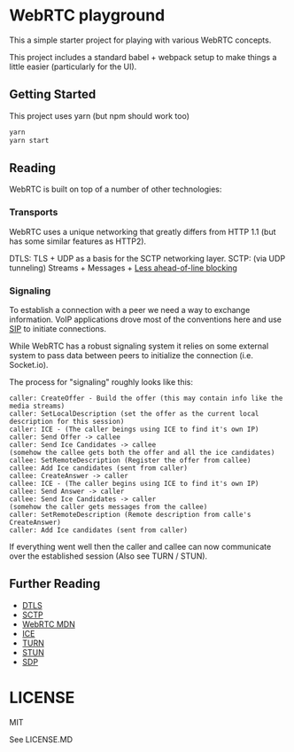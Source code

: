 # WebRTC playground

This a simple starter project for playing with various WebRTC concepts.

This project includes a standard babel + webpack setup to make things a little
easier (particularly for the UI).

## Getting Started

This project uses yarn (but npm should work too)

```js
yarn
yarn start
```

## Reading

WebRTC is built on top of a number of other technologies:

### Transports

WebRTC uses a unique networking that greatly differs from HTTP 1.1 (but has some similar features as HTTP2).

DTLS: TLS + UDP as a basis for the SCTP networking layer.
SCTP: (via UDP tunneling) Streams + Messages + [Less ahead-of-line blocking](https://en.wikipedia.org/wiki/Head-of-line_blocking)


### Signaling

To establish a connection with a peer we need a way to exchange information.
VoIP applications drove most of the conventions here and use [SIP](https://en.wikipedia.org/wiki/Session_Initiation_Protocol)
to initiate connections.

While WebRTC has a robust signaling system it relies on some external system to
pass data between peers to initialize the connection (i.e. Socket.io).

The process for "signaling" roughly looks like this:

```
caller: CreateOffer - Build the offer (this may contain info like the media streams)
caller: SetLocalDescription (set the offer as the current local description for this session)
caller: ICE - (The caller beings using ICE to find it's own IP)
caller: Send Offer -> callee
caller: Send Ice Candidates -> callee
(somehow the callee gets both the offer and all the ice candidates)
callee: SetRemoteDescription (Register the offer from callee)
callee: Add Ice candidates (sent from caller)
callee: CreateAnswer -> caller
callee: ICE - (The caller begins using ICE to find it's own IP)
callee: Send Answer -> caller
callee: Send Ice Candidates -> caller
(somehow the caller gets messages from the callee)
caller: SetRemoteDescription (Remote description from calle's CreateAnswer)
caller: Add Ice candidates (sent from caller)
```

If everything went well then the caller and callee can now communicate over the
established session (Also see TURN / STUN).

## Further Reading

  - [DTLS](https://en.wikipedia.org/wiki/Datagram_Transport_Layer_Security)
  - [SCTP](https://en.wikipedia.org/wiki/Stream_Control_Transmission_Protocol)
  - [WebRTC MDN](https://developer.mozilla.org/en-US/docs/Web/API/WebRTC_API)
  - [ICE](https://en.wikipedia.org/wiki/Interactive_Connectivity_Establishment)
  - [TURN](https://en.wikipedia.org/wiki/Traversal_Using_Relays_around_NAT)
  - [STUN](https://en.wikipedia.org/wiki/STUN)
  - [SDP](https://tools.ietf.org/html/rfc4566#page-7)

# LICENSE

MIT

See LICENSE.MD
